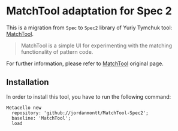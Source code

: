 # MatchTool adaptation for Spec 2
This is a migration from `Spec` to `Spec2` library of Yuriy Tymchuk tool: [MatchTool](https://github.com/Uko/MatchTool).

> MatchTool is a simple UI for experimenting with the matching functionality of pattern code.

For further information, please refer to [MatchTool](https://github.com/Uko/MatchTool) original page.

Installation
------------
In order to install this tool, you have to run the following command:

    Metacello new
      repository: 'github://jordanmontt/MatchTool-Spec2';
      baseline: 'MatchTool';
      load
